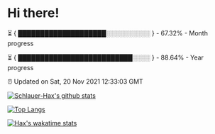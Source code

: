 # Hi there!

⏳ { ████████████████████░░░░░░░░░░ } - 67.32% - Month progress

⏳ { ██████████████████████████░░░░ } - 88.64% - Year progress

⏰ Updated on Sat, 20 Nov 2021 12:33:03 GMT


[![Schlauer-Hax's github stats](https://github-readme-stats.vercel.app/api?username=Schlauer-Hax&show_icons=true&theme=dark&count_private=true)](https://github.com/Schlauer-Hax)


[![Top Langs](https://github-readme-stats.vercel.app/api/top-langs/?username=Schlauer-Hax&layout=compact&theme=dark)](https://github.com/Schlauer-Hax?tab=repositories)


[![Hax's wakatime stats](https://github-readme-stats.vercel.app/api/wakatime?username=Hax&theme=dark)](https://wakatime.com/@Hax)


